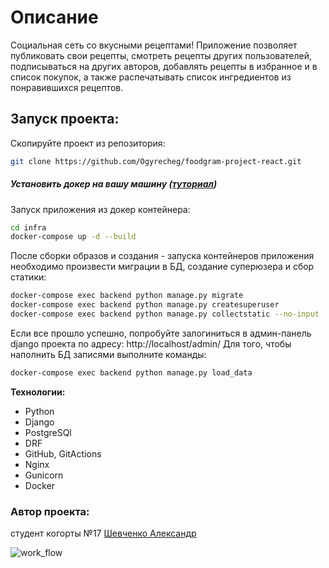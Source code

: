# Описание
Cоциальная сеть со вкусными рецептами!
Приложение позволяет публиковать свои рецепты,
смотреть рецепты других пользователей,
подписываться на других авторов, добавлять рецепты в избранное и в
список покупок, а также распечатывать список ингредиентов из понравившихся рецептов.

## Запуск проекта:
Скопируйте проект из репозитория:
```bash 
git clone https://github.com/Ogyrecheg/foodgram-project-react.git
```

##### Установить докер на вашу машину ([туториал](https://docs.docker.com/engine/install/))

Запуск приложения из докер контейнера:
```bash
cd infra
docker-compose up -d --build
```

После сборки образов и создания - запуска контейнеров приложения необходимо произвести миграции в БД, создание суперюзера и сбор статики:
```bash
docker-compose exec backend python manage.py migrate
docker-compose exec backend python manage.py createsuperuser
docker-compose exec backend python manage.py collectstatic --no-input
```
Если все прошло успешно, попробуйте залогиниться в админ-панель django проекта по адресу:
http://localhost/admin/
Для того, чтобы наполнить БД записями выполните команды:
```bash
docker-compose exec backend python manage.py load_data
```

**Технологии:**
- Python
- Django
- PostgreSQl
- DRF
- GitHub, GitActions
- Nginx
- Gunicorn
- Docker

### Автор проекта:
студент когорты №17 [Шевченко Александр](https://github.com/Ogyrecheg)

![work_flow](https://github.com/Ogyrecheg/foodgram-project-react/actions/workflows/foodgram_project_react_workflow.yml/badge.svg)
